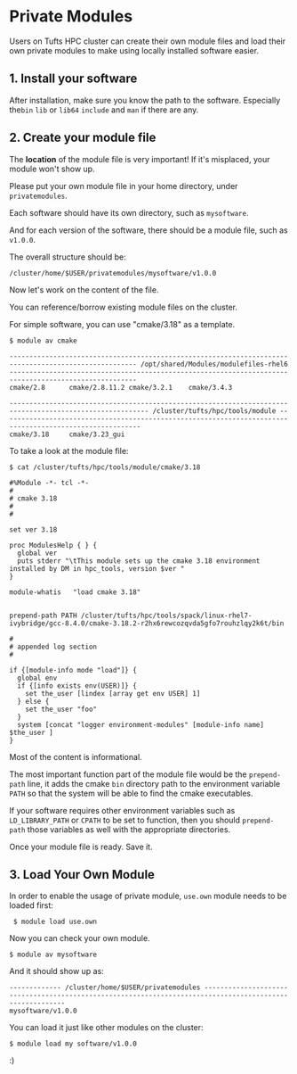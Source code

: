 # Private Modules

Users on Tufts HPC cluster can create their own module files and load their own private modules to make using locally installed software easier.

## 1. Install your software

After installation, make sure you know the path to the software. Especially the`bin` `lib` or `lib64` `include` and `man` if there are any.

## 2. Create your module file

The **location** of the module file is very important! If it's misplaced, your module won't show up.

Please put your own module file in your home directory, under `privatemodules`.

Each software should have its own directory, such as `mysoftware`.

And for each version of the software, there should be a module file, such as `v1.0.0`.

The overall structure should be:

`/cluster/home/$USER/privatemodules/mysoftware/v1.0.0`

Now let's work on the content of the file.

You can reference/borrow existing module files on the cluster.

For simple software, you can use "cmake/3.18" as a template.

`$ module av cmake`

```
------------------------------------------------------------------------------------------------------ /opt/shared/Modules/modulefiles-rhel6 ------------------------------------------------------------------------------------------------------
cmake/2.8      cmake/2.8.11.2 cmake/3.2.1    cmake/3.4.3

--------------------------------------------------------------------------------------------------------- /cluster/tufts/hpc/tools/module ---------------------------------------------------------------------------------------------------------
cmake/3.18     cmake/3.23_gui
```

To take a look at the module file:

`$ cat /cluster/tufts/hpc/tools/module/cmake/3.18`

```
#%Module -*- tcl -*-
#
# cmake 3.18
#
#

set ver 3.18

proc ModulesHelp { } {
  global ver
  puts stderr "\tThis module sets up the cmake 3.18 environment installed by DM in hpc_tools, version $ver "
}

module-whatis   "load cmake 3.18"


prepend-path PATH /cluster/tufts/hpc/tools/spack/linux-rhel7-ivybridge/gcc-8.4.0/cmake-3.18.2-r2hx6rewcozqvda5gfo7rouhzlqy2k6t/bin

#
# appended log section
#

if {[module-info mode "load"]} {
  global env
  if {[info exists env(USER)]} {
    set the_user [lindex [array get env USER] 1]
  } else {
    set the_user "foo"
  }
  system [concat "logger environment-modules" [module-info name] $the_user ]
}

```

Most of the content is informational.

The most important function part of the module file would be the `prepend-path` line, it adds the cmake `bin` directory path to the environment variable `PATH` so that the system will be able to find the cmake executables.

If your software requires other environment variables such as `LD_LIBRARY_PATH` or `CPATH` to be set to function, then you should `prepend-path` those variables as well with the appropriate directories.

Once your module file is ready. Save it.

## 3. Load Your Own Module

In order to enable the usage of private module, `use.own` module needs to be loaded first:

` $ module load use.own`

Now you can check your own module.

`$ module av mysoftware`

And it should show up as:

```
------------- /cluster/home/$USER/privatemodules ---------------------------------------------------------------------------------------------------------
mysoftware/v1.0.0
```

You can load it just like other modules on the cluster:

`$ module load my software/v1.0.0`

:)
